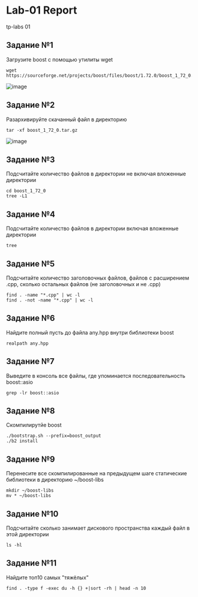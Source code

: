 # Lab-01 Report
tp-labs 01

## Задание №1
Загрузите boost с помощью утилиты wget
```
wget https://sourceforge.net/projects/boost/files/boost/1.72.0/boost_1_72_0.tar.gz
```
![image](https://user-images.githubusercontent.com/109910115/222474682-8342a836-7eae-4098-8752-f9a1c6c1e1c7.png)

## Задание №2
Разархивируйте скачанный файл в директорию
```
tar -xf boost_1_72_0.tar.gz
```
![image](https://user-images.githubusercontent.com/109910115/222474914-b9307518-98de-49d4-9f94-0cdfff73c447.png)

## Задание №3
Подсчитайте количество файлов в директории не включая вложенные директории
```
cd boost_1_72_0
tree -L1
```
## Задание №4
Подсчитайте количество файлов в директории включая вложенные директории
```
tree
```
## Задание №5
Подсчитайте количество заголовочных файлов, файлов с расширением .cpp, сколько остальных файлов (не заголовочных и не .cpp)
```
find . -name "*.cpp" | wc -l
find . -not -name "*.cpp" | wc -l
```
## Задание №6
Найдите полный пусть до файла any.hpp внутри библиотеки boost
```
realpath any.hpp
```
## Задание №7
Выведите в консоль все файлы, где упоминается последовательность boost::asio
```
grep -lr boost::asio
```
## Задание №8
Скомпилирутйе boost
```
./bootstrap.sh --prefix=boost_output
./b2 install
```
## Задание №9
Перенесите все скомпилированные на предыдущем шаге статические библиотеки в директорию ~/boost-libs
```
mkdir ~/boost-libs
mv * ~/boost-libs
```

## Задание №10
Подсчитайте сколько занимает дискового пространства каждый файл в этой директории
```
ls -hl
```
## Задание №11
Найдите топ10 самых "тяжёлых"
```
find . -type f -exec du -h {} +|sort -rh | head -n 10
```

